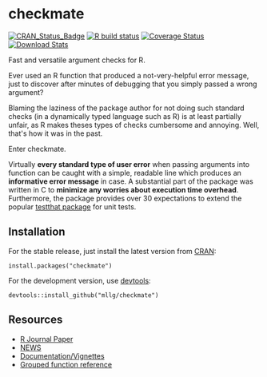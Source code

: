 # checkmate

[![CRAN_Status_Badge](https://www.r-pkg.org/badges/version/checkmate)](https://cran.r-project.org/package=checkmate)
[![R build status](https://github.com/mllg/checkmate/workflows/R-CMD-check/badge.svg)](https://github.com/mllg/checkmate)
[![Coverage Status](https://img.shields.io/coveralls/mllg/checkmate.svg)](https://coveralls.io/github/mllg/checkmate)
[![Download Stats](https://cranlogs.r-pkg.org/badges/checkmate)](https://cran.r-project.org/package=checkmate)

Fast and versatile argument checks for R.

Ever used an R function that produced a not-very-helpful error message,
just to discover after minutes of debugging that you simply passed a wrong argument?

Blaming the laziness of the package author for not doing such standard checks
(in a dynamically typed language such as R) is at least partially unfair, as R makes theses types of checks
cumbersome and annoying. Well, that's how it was in the past.

Enter checkmate.

Virtually **every standard type of user error** when passing arguments into function can be
caught with a simple, readable line which produces an **informative error message** in case.
A substantial part of the package was written in C to **minimize any worries about execution time overhead**.
Furthermore, the package provides over 30 expectations to extend the popular [testthat package](https://cran.r-project.org/package=testthat) for unit tests.


## Installation
For the stable release, just install the latest version from [CRAN](https://cran.r-project.org/package=checkmate):
```{R}
install.packages("checkmate")
```
For the development version, use [devtools](https://cran.r-project.org/package=devtools):
```{R}
devtools::install_github("mllg/checkmate")
```

## Resources
* [R Journal Paper](https://journal.r-project.org/archive/2017/RJ-2017-028/index.html)
* [NEWS](https://github.com/mllg/checkmate/blob/master/NEWS.md)
* [Documentation/Vignettes](https://mllg.github.io/checkmate/)
* [Grouped function reference](https://mllg.github.io/checkmate/reference/checkmate-package)
